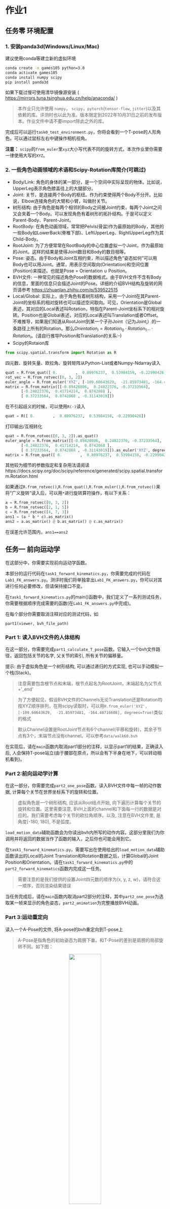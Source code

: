 # 作业1

## 任务零  环境配置

### 1. 安装panda3d(Windows/Linux/Mac)

建议使用conda等建立新的虚拟环境
```bash
conda create -n games105 python=3.8
conda activate games105
conda install numpy scipy
pip install panda3d
```
如果下载过慢可使用清华镜像源安装 ( https://mirrors.tuna.tsinghua.edu.cn/help/anaconda/ )

> 本作业只允许使用 `numpy`， `scipy`，`pytorch`(`tensor-flow`, `jitter`)以及其依赖的库。评测时也以此为准。版本限定到2022年10月31日之前的发布版本。作业文件中请不要import除此之外的库。

完成后可以运行`task0_test_environment.py`，你将会看到一个T-pose的人形角色。可以通过鼠标左右中键操作相机视角。

**注意：** `scipy`的`from_euler`里`xyz`大小写代表不同的旋转方式，本次作业里你需要一律使用大写的`XYZ`。

### 2. 一些角色动画领域的术语和Scipy-Rotation库简介(可跳过)

* Body/Link: 角色的身体的某一部分，是一个空间中实际呈现的物体。比如说，UpperLeg表示角色膝盖往上的大腿部分。
* Joint: 关节，是连接两个Body的枢纽。作为约束使得两个Body不分开。比如说，Elbow连接角色的大臂和小臂，叫做肘关节。
* 树形结构: 由于角色是每两个相邻的Body之间被Joint约束，每两个Joint之间又会夹着一个Body。可以发现角色有着树形的拓扑结构。于是可以定义Parent-Body、Parent-Joint。
* RootBody: 在角色动画领域，常常把Pelvis(骨盆)作为最原始的Body，其他的一些Body如LowerBack(脊椎下部)、LeftUpperLeg、RightUpperLeg作为其Child-Body。
* RootJoint: 为了方便常常在RootBody的中心位置虚拟一个Joint，作为最原始的Joint。这样的结果是使得Joint数目和Body的数目相等。
* Pose: 姿态。由于Body和Joint互相约束，所以描述角色“姿态如何”可以用Body也可以用Joint。通常，用表示空间取向(Orientation)和空间位置(Position)来描述。也就是Pose = Orientation $\cup$ Position。
* BVH文件: 一种常见的描述角色Pose的数据格式。由于BVH文件不含有Body的信息，里面的信息只会描述Joint的Pose。详细的介绍BVH结构及旋转的网页请参考 https://zhuanlan.zhihu.com/p/539522515
* Local/Global: 实际上，由于角色有着树形结构，采用一个Joint在其Parent-Joint的坐标系的相对旋转也可以描述空间取向。可见，Orientation是Global表述，其对应的Local表述叫Rotation，特指在Parent-Joint坐标系下的相对旋转。Position也是Global表述，对应的Local表述叫Translation或者Offset。不难推导，如果我们知道从RootJoint到某一个子孙Joint（记为$Joint_{i}$）的一条路径上所有的Rotation。那么$Orientation_i=Rotation_0\cdot Rotation_1 ... \cdot Rotation_i$。(请自行推导Position和Translation的关系:-)
* Scipy的Rotaion库
```python
from scipy.spatial.transform import Rotation as R
```
四元数、旋转矢量、欧拉角、旋转矩阵从Python-List或者Numpy-Ndarray读入
```python
quat = R.from_quat([ 0.        ,  0.80976237,  0.53984158, -0.22990426])
rot_vec = R.from_rotvec([0, 3, 2])
euler_angle = R.from_euler('XYZ', [-109.60643629,  -21.85973481, -164.48716608], degrees=True)
matrix = R.from_matrix([[-0.89428806,  0.24822376, -0.37233564],
       [-0.24822376,  0.41714214,  0.8742868 ],
       [ 0.37233564,  0.8742868 , -0.31143019]])
```
在不引起歧义的时候，可以使用`R(·)`读入
```python
quat = R([ 0.        ,  0.80976237,  0.53984158, -0.22990426])
```
打印输出/互相转化
```python
quat = R.from_rotvec([0, 3, 2]).as_quat()
euler_angle = R.from_matrix([[-0.89428806,  0.24822376, -0.37233564],
       [-0.24822376,  0.41714214,  0.8742868 ],
       [ 0.37233564,  0.8742868 , -0.31143019]]).as_euler('XYZ', degrees=True)
matrix = R.from_quat([ 0.        ,  0.80976237,  0.53984158, -0.22990426]).as_matrix()
```
其他较为细节的参数指定和复杂用法请阅读https://docs.scipy.org/doc/scipy/reference/generated/scipy.spatial.transform.Rotation.html

如果通过`R.from_rotvec()`,`R.from_quat()`,`R.from_euler()`,`R.from_rotvec()`来将“广义旋转”读入后，可以用`*`进行旋转算符操作，有以下关系：
```python
a = R.from_rotvec([0, 3, 2])
b = R.from_rotvec([2, 1, 5])
c = R.from_rotvec([4, 7, 3])
ans1 = (a * b * c).as_matrix()
ans2 = a.as_matrix() @ b.as_matrix() @ c.as_matrix()
```
在误差允许范围内，`ans1==ans2`



## 任务一 前向运动学
在这部分中，你需要实现前向运动学函数。

本部分的运行代码在`task1_forward_kinematics.py`，你需要完成的代码在`Lab1_FK_answers.py`。测评时我们将单独拿出`Lab1_FK_answers.py`，你可以对其进行任何必要修改，但请保持接口不变。

在`task1_forward_kinematics.py`的main()函数中，我们定义了一系列测试任务，你需要根据顺序完成需要的函数(在`Lab1_FK_answers.py`中完成)。

在每个部分你需要取消注释对应的测试代码，如
```
part1(viewer, bvh_file_path)
```

### Part 1: 读入BVH文件的人体结构

在这一部分，你需要完成`part1_calculate_T_pose`函数。它输入一个bvh文件路径，返回包括关节的名字, 父关节的索引, 所有关节的偏移量。

提示: 由于虚拟角色是一个树形结构, 可以通过递归的方式实现, 也可以手动模拟一个栈(Stack)。

> 注意需要包含根节点和末端，根节点起名为RootJoint，末端起名为父节点+'_end'

> 为了方便起见，假设BVH文件的Channels无论Translation还是Rotation均按XYZ顺序排列，在用scipy读取时，可以用`R.from_euler('XYZ', [-109.60643629,  -21.85973481, -164.48716608], degrees=True)`类似的格式

> 默认Channel设置是RootJoint节点有6个channel(平移和旋转)，其余子节点有3个，末端节点没有channel。可以参考`data/walk60.bvh`

在实现后，请在`main`函数内取消part1部分的注释，以显示part1的结果，正确读入后, 人会保持T-pose站立(由于腰部在原点，所以会有下半身在地下，可以转动相机看到)。

### Part 2:前向运动学计算

在这一部分，你需要完成`part2_one_pose`函数。读入BVH文件中每一帧的动作数据, 计算每个关节在世界坐标系下的旋转和位置。

> 虚拟角色是一个树形结构, 应该从Root结点开始, 向下遍历计算每个关节的旋转和位置。这里需要注意, BVH上面的channel和下面每一行的数据是对应的。我们需要考虑每个关节的欧拉角顺序。以及, 注意在BVH文件里, 是角度[-180, 180], 不是弧度。 

`load_motion_data`辅助函数会为你读出bvh内所写的动作内容。这部分里我们为你调用并将返回的数据当作了函数的输入，之后你也可能会用到它。

在`task1_forward_kinematics.py`，需要写出在使用给出的`load_motion_data`辅助函数读出的Local的Joint Translation和Rotation数据之后，计算Global的Joint Position和Orientation。请在`task1_forward_kinematics.py`中的`part2_forward_kinematics`函数内完成这一任务。
> 需要注意的是我们提供的设置Joint四元数的顺序为(x, y, z, w)，请符合这一顺序，否则渲染结果错误

当任务完成后，请在`main`函数内取消part2部分的注释，其中`part2_one_pose`为选取某一帧来显示的角色姿态，`part2_animation`为完整播放BVH动画。

### Part 3:运动重定向

读入一个A-Pose的文件, 将A-pose的bvh重定向到T-pose上
> A-Pose是指角色的初始姿态为肩膀下垂。和T-Pose的差别是肩膀的局部旋转不同。如下图：

<div align="center">
 <img src="images/apose.png" width = "45%" >
</div>

我们希望你将其转变成一个以T-pose为初始姿态的bvh。故而我们调用你在part1所写的函数读取了一个T-pose的表示。希望你完成`part3_retarget_func`函数，返回一个`motion_data`。我们会将T-pose和你返回的`motion_data`输入到你在part2所写的函数中，希望获取正确的运动结果。

> 我们这里采用的A-Pose是在Local-Rotation上将lshoulder用欧拉角XYZ的格式旋转[0, 0, -45]度，将rshoulder用欧拉角XYZ的格式旋转[0, 0, 45]度。虽然有了两个bvh的你应该不需要这个信息，但是它会帮你极大简化工作量。

当任务完成后，请在`main`函数内取消part3部分的注释，会得到重定向后的运动动画。

### Part 4(选做):任意BVH重定向
在网络上有很多开源的BVH数据集，是由真人动作捕捉数据得到的。如LaFAN、SFU-Mocap数据集。

```
LaFAN: https://github.com/ubisoft/ubisoft-laforge-animation-dataset
SFU-Mocap: https://github.com/ubisoft/ubisoft-laforge-animation-dataset
```

它们的节点和我们的有可能不一致，如果有兴趣还是可以将其进行重定向来进行播放使用的。

## 任务二 逆向运动学

在这部分中，你需要实现一个简化的逆向运动学函数。你可以选择任何你喜欢的IK实现方式，比如CCD,雅各比等。各个任务中，IK精度要求都为误差距离`0.01`以内即可(如果能到达目标位置的话)。为了保证帧率，建议限制最大迭代次数。

本部分的运行代码在`task2_inverse_kinematics.py`，你需要完成的代码在`Lab2_IK_answers.py`。测评时我们将单独拿出`Lab2_IK_answers.py`，你可以对其进行任何必要修改，但请保持接口不变。

### Part 1: 静态逆向运动学

假设角色处于静止状态，起始为T-pose，你需要在此基础上调整姿态，保持根节点固定在原地不动，让其左手够到给定位置。

> 此过程相当于在操作一个从固定点开始，到左手为止的机械臂。而你需要获取这些可操控关节的索引。不过我们已经为你实现了一个获取可操控路径的函数，请你仔细阅读`MetaData`类，里面记录了你需要的一些固定信息，并提供了一个获取路径的函数。


本部分需要你完成的函数为`part1_inverse_kinematics`，在这个函数中你需要计算能使左手到达给定位置的角色关节位置和旋转，具体的输入输出要求可以看代码中的注释。

为了测试你实现的逆向运动学算法，我们设计了三个小问题，难度逐渐提高。在`part1_simple`中，我们将根节点设在腰部，即保持腰部位置不动，让左手够到输入的指定位置。在`part1_hard`中，根节点为左脚，最终实现的效果应该与下图相似，角色通过倾斜身体和弯曲手臂使左手够到指定位置。

<div align="center">
 <img src="images/inverse_kinematics_before.png" width = "45%" >
 <img src="images/inverse_kinematics_after.png" width = "45%" >
</div>

如果正确完成了part1_inverse_kinematics，那么在`part1_animation`中不用做任何额外代码，就可以通过`wasd`控制marker的位置，来实时改变角色的姿态，以保持角色的左手始终与marker位置重合。

### Part 2: 逆向运动学+bvh

输入一个bvh，要求角色的其他身体部分在按照bvh动作的同时，左手在水平方向上对根节点保持静止，竖直方向上维持同一个绝对高度。

在这部分中，你需要实现`part2_inverse_kinematics`函数，该函数的输入中包括左手相对于角色根节点的x方向、z方向目标位置，以及y方向的目标绝对高度，你的实现需要计算出左肩以下的关节位置及旋转，使左手保持在目标位置，同时身体其他部分的动作要和bvh一致。

实现完这个函数后，请在`task2_inverse_kinematics.py`的`main`部分中取消调用`part2`函数的注释，运行代码后的效果应该与下图相似。

<div align="center">
 <img src="images/ik_p2_1.png" width = "45%" >
 <img src="images/ik_p2_2.png" width = "45%" >
</div>

### Part 3(选做)： 两个目标的逆向运动学

与Part 1类似，这次我们同时给出左手和右手的目标位置，你需要实现逆向运动学算法使两只手都尽量满足目标要求

本部分需要在`bonus_inverse_kinematics`实现逆向运动学算法，计算出的角色姿态需要同时满足两只手的目标位置约束。

实现完成后，请在`task2_inverse_kinematics.py`的`main`部分中取消调用`bonus`函数的注释，运行检查效果。两个目标位置可以分别通过`wasd`和方向键控制。

## 提交

作业提交通过[http://cn.ces-alpha.org/course/register/GAMES-105-Animation-2022/](http://cn.ces-alpha.org/course/register/GAMES-105-Animation-2022/)，邀请码`GAMES-FCA-2022`。

需要提交的文件是`Lab1_FK_answers.py`和`Lab2_IK_answers.py`。如果你有想要展示的东西，也可以额外提交一个zip(文件大小请不要超过20M)

如有问题或Bug，可以在issue，QQ群和我们的[课程讨论版](https://github.com/GAMES-105/GAMES-105/discussions)内进行讨论。
